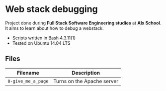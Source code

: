 # Web stack debugging
Project done during **Full Stack Software Engineering studies** at **Alx School**. It aims to learn about how to debug a webstack.

* Scripts written in Bash 4.3.11(1)
* Tested on Ubuntu 14.04 LTS

## Files

| Filename | Description |
| -------- | ----------- |
| `0-give_me_a_page` | Turns on the Apache server |